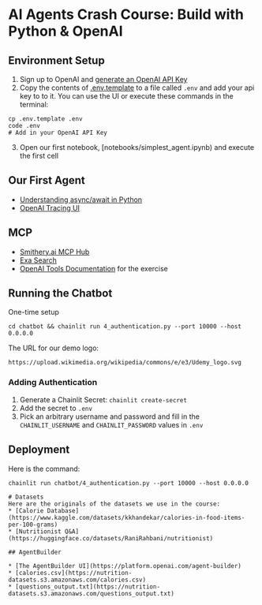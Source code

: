 # AI Agents Crash Course: Build with Python & OpenAI

## Environment Setup

1) Sign up to OpenAI and [generate an OpenAI API Key](https://platform.openai.com/api-keys)
2) Copy the contents of [.env.template](.env.template) to a file called `.env` and add your api key to to it. You can use the UI or execute these commands in the terminal:
```
cp .env.template .env
code .env
# Add in your OpenAI API Key
```
3) Open our first notebook, [notebooks/simplest_agent.ipynb) and execute the first cell

## Our First Agent

* [Understanding async/await in Python](https://realpython.com/async-io-python/)
* [OpenAI Tracing UI](https://platform.openai.com/logs?api=traces)

## MCP
* [Smithery.ai MCP Hub](https://smithery.ai/)
* [Exa Search](https://exa.ai/)
* [OpenAI Tools Documentation](https://openai.github.io/openai-agents-python/tools/) for the exercise

## Running the Chatbot
One-time setup
```
cd chatbot && chainlit run 4_authentication.py --port 10000 --host 0.0.0.0
```

The URL for our demo logo: 
```
https://upload.wikimedia.org/wikipedia/commons/e/e3/Udemy_logo.svg
```

### Adding Authentication
1) Generate a Chainlit Secret: `chainlit create-secret`
2) Add the secret to `.env`
3) Pick an arbitrary username and password and fill in the `CHAINLIT_USERNAME` and `CHAINLIT_PASSWORD` values in `.env`

## Deployment
Here is the command:
```
chainlit run chatbot/4_authentication.py --port 10000 --host 0.0.0.0

# Datasets
Here are the originals of the datasets we use in the course:
* [Calorie Database](https://www.kaggle.com/datasets/kkhandekar/calories-in-food-items-per-100-grams)
* [Nutritionist Q&A](https://huggingface.co/datasets/RaniRahbani/nutritionist)

## AgentBuilder

* [The AgentBuilder UI](https://platform.openai.com/agent-builder)
* [calories.csv](https://nutrition-datasets.s3.amazonaws.com/calories.csv)
* [questions_output.txt](https://nutrition-datasets.s3.amazonaws.com/questions_output.txt)

